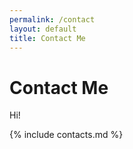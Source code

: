 ```yaml
---
permalink: /contact
layout: default
title: Contact Me
---
```


# Contact Me

Hi!

{% include contacts.md %}
